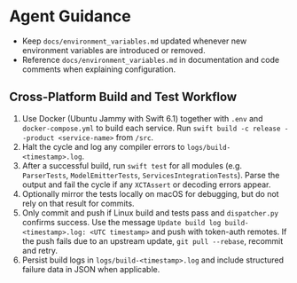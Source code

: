 # Agent Guidance

- Keep `docs/environment_variables.md` updated whenever new environment variables are introduced or removed.
- Reference `docs/environment_variables.md` in documentation and code comments when explaining configuration.

## Cross-Platform Build and Test Workflow
1. Use Docker (Ubuntu Jammy with Swift 6.1) together with `.env` and `docker-compose.yml` to build each service. Run `swift build -c release --product <service-name>` from `/src`.
2. Halt the cycle and log any compiler errors to `logs/build-<timestamp>.log`.
3. After a successful build, run `swift test` for all modules (e.g. `ParserTests`, `ModelEmitterTests`, `ServicesIntegrationTests`). Parse the output and fail the cycle if any `XCTAssert` or decoding errors appear.
4. Optionally mirror the tests locally on macOS for debugging, but do not rely on that result for commits.
5. Only commit and push if Linux build and tests pass and `dispatcher.py` confirms success. Use the message `Update build log build-<timestamp>.log: <UTC timestamp>` and push with token-auth remotes. If the push fails due to an upstream update, `git pull --rebase`, recommit and retry.
6. Persist build logs in `logs/build-<timestamp>.log` and include structured failure data in JSON when applicable.
